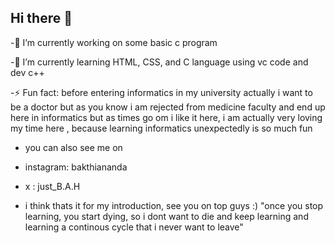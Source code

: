 ## Hi there 👋
-🔭 I’m currently working on some basic c program

-🌱 I’m currently learning HTML, CSS, and C language using vc code and dev c++

-⚡ Fun fact: before  entering informatics in my university actually i want to be a doctor but as you know i am rejected from medicine faculty and end up here in informatics but as times go om i like it here, i am actually very loving my time here , because learning informatics unexpectedly is so much fun
  
   - you can also see me on
   - instagram: bakthiananda
   - x        : just_B.A.H
  
   - i think thats it for my introduction, see you on top guys :)
     "once you stop learning, you start dying, so i dont want to die and keep learning and learning a continous cycle that i never want to leave"
<!--
**bakthiananda/bakthiananda** is a ✨ _special_ ✨ repository because its `README.md` (this file) appears on your GitHub profile.

Here are some ideas to get you started:

- 🔭 I’m currently working on ...
- 🌱 I’m currently learning ...
- 👯 I’m looking to collaborate on ...
- 🤔 I’m looking for help with ...
- 💬 Ask me about ...
- 📫 How to reach me: ...
- 😄 Pronouns: ...
- ⚡ Fun fact: ...
-->
